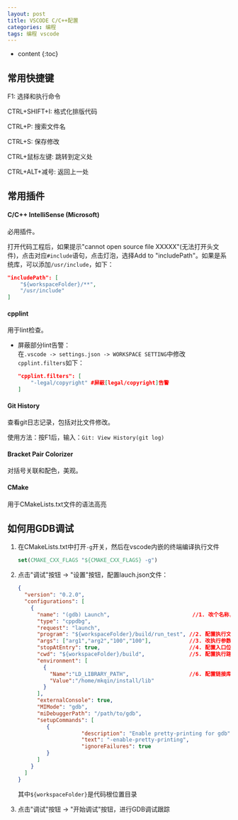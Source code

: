 ```yaml
---
layout: post
title: VSCODE C/C++配置
categories: 编程
tags: 编程 vscode
---
```


* content
{:toc}

## 常用快捷键

F1: 选择和执行命令

CTRL+SHIFT+I: 格式化排版代码

CTRL+P: 搜索文件名

CTRL+S: 保存修改

CTRL+鼠标左键: 跳转到定义处

CTRL+ALT+减号: 返回上一处


## 常用插件

#### C/C++ IntelliSense (Microsoft)

必用插件。

打开代码工程后，如果提示"cannot open source file XXXXX"(无法打开头文件)，点击对应`#include`语句，点击灯泡，选择Add to "includePath"。如果是系统库，可以添加`/usr/include`，如下：

```json
"includePath": [
    "${workspaceFolder}/**",
    "/usr/include"
]
```



#### cpplint

用于lint检查。

* 屏蔽部分lint告警：  
  在`.vscode -> settings.json -> WORKSPACE SETTING`中修改`cpplint.filters`如下：  

  ```json
  "cpplint.filters": [
      "-legal/copyright" #屏蔽[legal/copyright]告警
  ]
  ```

#### Git History

查看git日志记录，包括对比文件修改。

使用方法：按F1后，输入：`Git: View History(git log)`

#### Bracket Pair Colorizer

对括号关联和配色，美观。

#### CMake

用于CMakeLists.txt文件的语法高亮

## 如何用GDB调试

1. 在CMakeLists.txt中打开`-g`开关，然后在vscode内嵌的终端编译执行文件

   ```cmake
   set(CMAKE_CXX_FLAGS "${CMAKE_CXX_FLAGS} -g")
   ```

2. 点击"调试"按钮 -> "设置"按钮，配置lauch.json文件：

   ```json
   {
     "version": "0.2.0",
     "configurations": [
       {
         "name": "(gdb) Launch",                          //1. 改个名称，（非必须）
         "type": "cppdbg",
         "request": "launch",
         "program": "${workspaceFolder}/build/run_test", //2. 配置执行文件的路径
         "args": ["arg1","arg2","100","100"],            //3. 改执行参数，可用\导特殊字符
         "stopAtEntry": true,                            //4. 配置入口位置暂停，（非必须）
         "cwd": "${workspaceFolder}/build",              //5. 配置执行路径 （非常重要）
         "environment": [
           {
             "Name":"LD_LIBRARY_PATH",                   //6. 配置链接库路径 (非必须，看需要)
             "Value":"/home/mkqin/install/lib"
           }
         ],
         "externalConsole": true,
         "MIMode": "gdb",
         "miDebuggerPath": "/path/to/gdb",
         "setupCommands": [
            {
                       "description": "Enable pretty-printing for gdb",
                       "text": "-enable-pretty-printing",
                       "ignoreFailures": true
            }
         ]
       }
     ]
   }
   ```

   其中`${workspaceFolder}`是代码根位置目录

3. 点击"调试"按钮 -> "开始调试"按钮，进行GDB调试跟踪